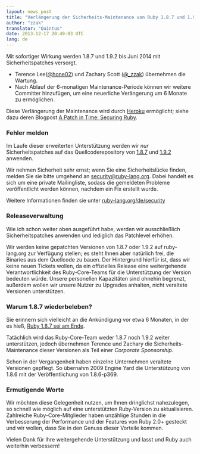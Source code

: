 ```yaml
---
layout: news_post
title: "Verlängerung der Sicherheits-Maintenance von Ruby 1.8.7 und 1.9.2"
author: "zzak"
translator: "Quintus"
date: 2013-12-17 20:49:03 UTC
lang: de
---
```


Mit sofortiger Wirkung werden 1.8.7 und 1.9.2 bis Juni 2014 mit
Sicherheitspatches versorgt.

* Terence Lee([@hone02](https://twitter.com/hone02)) und
  Zachary Scott ([@_zzak](https://twitter.com/_zzak))
  übernehmen die Wartung.
* Nach Ablauf der 6-monatigen Maintenance-Periode können wir
  weitere Committer hinzufügen, um eine neuerliche Verängerung um 6
  Monate zu ermöglichen.

Diese Verlängerung der Maintenance wird durch [Heroku][heroku]
ermöglicht; siehe dazu deren Blogpost [A Patch in Time: Securing
Ruby][securing-ruby].

### Fehler melden

Im Laufe dieser erweiterten Unterstützung werden wir _nur_
Sicherheitspatches auf das Quellcoderepository von [1.8.7][source-187]
und [1.9.2][source-192] anwenden.

Wir nehmen Sicherheit sehr ernst; wenn Sie eine Sicherheitslücke
finden, melden Sie sie bitte umgehend an security@ruby-lang.org. Dabei
handelt es sich um eine private Mailingliste, sodass die gemeldeten
Probleme veröffentlicht werden können, nachdem ein Fix erstellt wurde.

Weitere Informationen finden sie unter [ruby-lang.org/de/security][security-de]

### Releaseverwaltung

Wie ich schon weiter oben ausgeführt habe, werden wir ausschließlich
Sicherheitspatches anwenden und lediglich das Patchlevel erhöhen.

Wir werden keine gepatchten Versionen von 1.8.7 oder 1.9.2 auf
ruby-lang.org zur Verfügung stellen; es steht Ihnen aber natürlich
frei, die Binaries aus dem Quellcode zu bauen. Der Hintergrund hierfür
ist, dass wir keine neuen Tickets wollen, da ein offizielles Release
eine weitergehende Verantwortlichkeit des Ruby-Core-Teams für die
Unterstützung der Version bedeuten würde. Unsere personellen
Kapazitäten sind ohnehin begrenzt, außerdem wollen wir unsere Nutzer
zu Upgrades anhalten, nicht veraltete Versionen unterstützen.

### Warum 1.8.7 wiederbeleben?

Sie erinnern sich vielleicht an die Ankündigung vor etwa 6 Monaten, in
der es hieß, [Ruby 1.8.7 sei am Ende][sunset-187-de].

Tatächlich wird das Ruby-Core-Team weder 1.8.7 noch 1.9.2 weiter
unterstützen, jedoch übernehmen Terence und Zachary die Sicherheits-Maintenance
dieser Versionen als Teil einer _Corporate Sponsorship_.

Schon in der Vergangenheit haben einzelne Unternehmen veraltete
Versionen gepflegt. So übernahm 2009 Engine Yard die Unterstützung von
1.8.6 mit der Veröffentlichung von 1.8.6-p369.

### Ermutigende Worte

Wir möchten diese Gelegenheit nutzen, um Ihnen dringlichst nahezulegen,
so schnell wie möglich auf eine unterstützten Ruby-Version zu
aktualisieren. Zahlreiche Ruby-Core-Mitglieder haben unzählige Stunden
in die Verbesserung der Performance und der Features von Ruby 2.0+
gesteckt und wir wollen, dass Sie in den Genuss dieser Vorteile
kommen.

Vielen Dank für Ihre weitergehende Unterstützung und lasst und Ruby
auch weiterhin verbessern!

[heroku]:        http://heroku.com/
[securing-ruby]: https://blog.heroku.com/archives/2013/12/5/a_patch_in_time_securing_ruby/
[source-187]:    http://bugs.ruby-lang.org/projects/ruby-187/repository
[source-192]:    http://bugs.ruby-lang.org/projects/ruby-192/repository
[security-de]:   https://www.ruby-lang.org/de/security/
[sunset-187-de]: https://www.ruby-lang.org/de/news/2013/06/30/we-retire-1-8-7/
